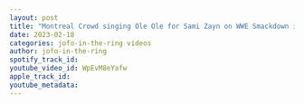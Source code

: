 ```yaml
---
layout: post
title: "Montreal Crowd singing Ole Ole for Sami Zayn on WWE Smackdown in Montreal"
date: 2023-02-18
categories: jofo-in-the-ring videos
author: jofo-in-the-ring
spotify_track_id: 
youtube_video_id: WpEvM8eYafw
apple_track_id: 
youtube_metadata: 
---
```

